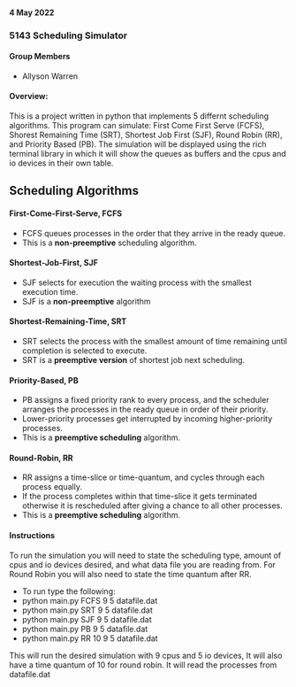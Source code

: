 #### 4 May 2022
### 5143 Scheduling Simulator

#### Group Members

- Allyson Warren

#### Overview:
This is a project written in python that implements 5 differnt scheduling 
algorithms. This program can simulate: First Come First Serve (FCFS), 
Shorest Remaining Time (SRT), Shortest Job First (SJF), Round Robin (RR),
 and Priority Based (PB). The simulation will be displayed using the 
 rich terminal library in which it will show the queues as buffers and
 the cpus and io devices in their own table.


## Scheduling Algorithms

#### First-Come-First-Serve, FCFS

- FCFS queues processes in the order that they arrive in the ready queue.
- This is a **non-preemptive** scheduling algorithm.

#### Shortest-Job-First, SJF

- SJF selects for execution the waiting process with the smallest execution time.
- SJF is a **non-preemptive** algorithm

#### Shortest-Remaining-Time, SRT

- SRT selects the process with the smallest amount of time remaining until completion is selected to execute. 
- SRT is a **preemptive version** of shortest job next scheduling. 

#### Priority-Based, PB

- PB assigns a fixed priority rank to every process, and the scheduler arranges the processes in the ready queue in order of their priority. 
- Lower-priority processes get interrupted by incoming higher-priority processes.
- This is a **preemptive scheduling** algorithm.

#### Round-Robin, RR

- RR assigns a time-slice or time-quantum, and cycles through each process equally. 
- If the process completes within that time-slice it gets terminated otherwise it is rescheduled after giving a chance to all other processes.
- This is a **preemptive scheduling** algorithm.

#### Instructions

To run the simulation you will need to state the scheduling type, amount of cpus and io devices desired,
and what data file you are reading from. For Round Robin you will also need to state the time quantum
after RR.

- To run type the following:
- python main.py FCFS 9 5 datafile.dat
- python main.py SRT 9 5 datafile.dat
- python main.py SJF 9 5 datafile.dat
- python main.py PB 9 5 datafile.dat
- python main.py RR 10 9 5 datafile.dat


This will run the desired simulation with 9 cpus and 5 io devices, It will also have a time quantum
of 10 for round robin. It will read the processes from datafile.dat

